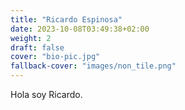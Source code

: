 ```yaml
---
title: "Ricardo Espinosa"
date: 2023-10-08T03:49:38+02:00
weight: 2
draft: false
cover: "bio-pic.jpg"
fallback-cover: "images/non_tile.png"
---
```


Hola soy Ricardo.
